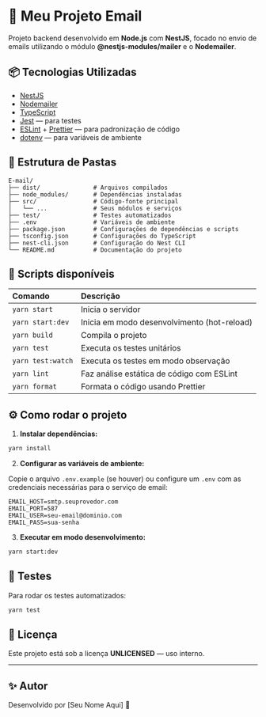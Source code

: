 
# 📧 Meu Projeto Email

Projeto backend desenvolvido em **Node.js** com **NestJS**, focado no envio de emails utilizando o módulo **@nestjs-modules/mailer** e o **Nodemailer**.

## 📦 Tecnologias Utilizadas

- [NestJS](https://nestjs.com/)
- [Nodemailer](https://nodemailer.com/about/)
- [TypeScript](https://www.typescriptlang.org/)
- [Jest](https://jestjs.io/) — para testes
- [ESLint](https://eslint.org/) + [Prettier](https://prettier.io/) — para padronização de código
- [dotenv](https://github.com/motdotla/dotenv) — para variáveis de ambiente

## 📂 Estrutura de Pastas

```
E-mail/
├── dist/               # Arquivos compilados
├── node_modules/       # Dependências instaladas
├── src/                # Código-fonte principal
│   └── ...             # Seus módulos e serviços
├── test/               # Testes automatizados
├── .env                # Variáveis de ambiente
├── package.json        # Configurações de dependências e scripts
├── tsconfig.json       # Configurações do TypeScript
├── nest-cli.json       # Configuração do Nest CLI
└── README.md           # Documentação do projeto
```

## 📜 Scripts disponíveis

| Comando        | Descrição                         |
|:---------------|:----------------------------------|
| `yarn start`          | Inicia o servidor |
| `yarn start:dev`      | Inicia em modo desenvolvimento (hot-reload) |
| `yarn build`          | Compila o projeto |
| `yarn test`           | Executa os testes unitários |
| `yarn test:watch`     | Executa os testes em modo observação |
| `yarn lint`           | Faz análise estática de código com ESLint |
| `yarn format`         | Formata o código usando Prettier |

## ⚙️ Como rodar o projeto

1. **Instalar dependências:**

```bash
yarn install
```

2. **Configurar as variáveis de ambiente:**

Copie o arquivo `.env.example` (se houver) ou configure um `.env` com as credenciais necessárias para o serviço de email:

```env
EMAIL_HOST=smtp.seuprovedor.com
EMAIL_PORT=587
EMAIL_USER=seu-email@dominio.com
EMAIL_PASS=sua-senha
```

3. **Executar em modo desenvolvimento:**

```bash
yarn start:dev
```

## 🧪 Testes

Para rodar os testes automatizados:

```bash
yarn test
```

## 📄 Licença

Este projeto está sob a licença **UNLICENSED** — uso interno.

---

## ✨ Autor

Desenvolvido por [Seu Nome Aqui] 🚀
